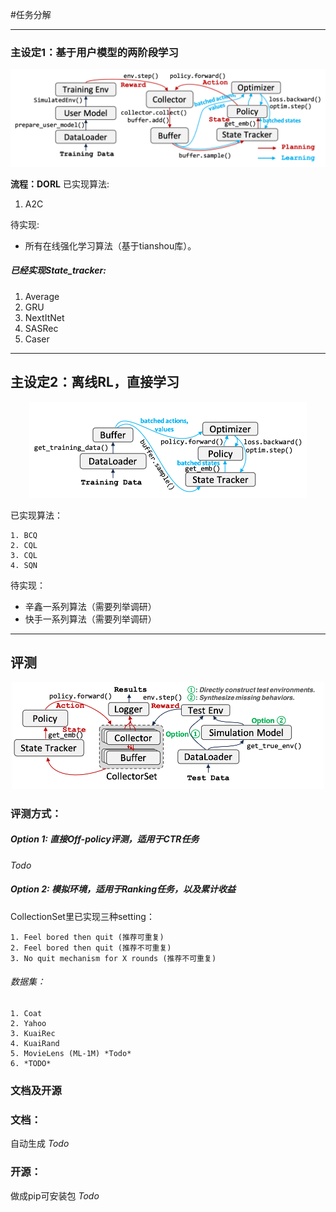 #任务分解

---
### 主设定1：基于用户模型的两阶段学习

<div style="text-align: center;">
<img src="figs/pipeline1.png" alt="introduction" style="zoom:50%;" />
</div>


**流程：DORL**
已实现算法: 
1. A2C

待实现: 
- 所有在线强化学习算法（基于tianshou库）。

##### 已经实现State_tracker:

1. Average
2. GRU
3. NextItNet
4. SASRec
5. Caser 




---
## 主设定2：离线RL，直接学习

<div style="text-align: center;">
<img src="figs/pipeline2.png" alt="introduction" style="zoom:50%;" />
</div>

已实现算法：

    1. BCQ
    2. CQL 
    3. CQL
    4. SQN

待实现：

- 辛鑫一系列算法（需要列举调研）
- 快手一系列算法（需要列举调研）



---
## 评测
<div style="text-align: center;">
<img src="figs/eval_pipeline.png" alt="introduction" style="zoom:50%;" />
</div>

### 评测方式：

##### Option 1: 直接Off-policy评测，适用于CTR任务
*Todo*

##### Option 2: 模拟环境，适用于Ranking任务，以及累计收益

CollectionSet里已实现三种setting：

    1. Feel bored then quit (推荐可重复)
    2. Feel bored then quit (推荐不可重复)
    3. No quit mechanism for X rounds (推荐不可重复)

###### 数据集：
    1. Coat
    2. Yahoo
    3. KuaiRec
    4. KuaiRand
    5. MovieLens (ML-1M) *Todo*
    6. *TODO*



### 文档及开源

### 文档：
自动生成 *Todo*

### 开源：
做成pip可安装包 *Todo*